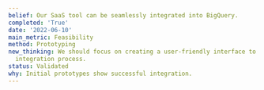 ```yaml
---
belief: Our SaaS tool can be seamlessly integrated into BigQuery.
completed: 'True'
date: '2022-06-10'
main_metric: Feasibility
method: Prototyping
new_thinking: We should focus on creating a user-friendly interface to simplify the
  integration process.
status: Validated
why: Initial prototypes show successful integration.
---
```


